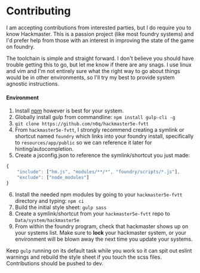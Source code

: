 # Contributing

I am accepting contributions from interested parties, but I do require you to know Hackmaster. This is a passion project (like most foundry systems) and I'd prefer help from those with an interest in improving the state of the game on foundry.

The toolchain is simple and straight forward. I don't believe you should have trouble getting this to go, but let me know if there are any snags. I use linux and vim and I'm not entirely sure what the right way to go about things would be in other environments, so I'll try my best to provide system agnostic instructions.

#### Environment
1. Install [npm](https://nodejs.org/en/) however is best for your system.
2. Globally install gulp from commandline: `npm install gulp-cli -g`
3. `git clone https://github.com/n0q/hackmaster5e-fvtt`
4. From `hackmaster5e-fvtt`, I strongly recommend creating a symlink or shortcut named `foundry` which links into your foundry install, specifically to `resources/app/public` so we can reference it later for hinting/autocompletion.
5. Create a jsconfig.json to reference the symlink/shortcut you just made:
```javascript
{
    "include": ["hm.js", "modules/**/*", "foundry/scripts/*.js"],
    "exclude": ["node_modules"]
}
```
6. Install the needed npm modules by going to your `hackmaster5e-fvtt` directory and typing: `npm ci`
7. Build the initial style sheet: `gulp sass`
8. Create a symlink/shortcut from your `hackmaster5e-fvtt` repo to `Data/system/hackmaster5e`
9. From within the foundry program, check that hackmaster shows up on your systems list. Make sure to **lock** your hackmaster system, or your environment will be blown away the next time you update your systems.

Keep `gulp` running on its default task while you work so it can spit out eslint warnings and rebuild the style sheet if you touch the scss files. Contributions should be pushed to dev.
